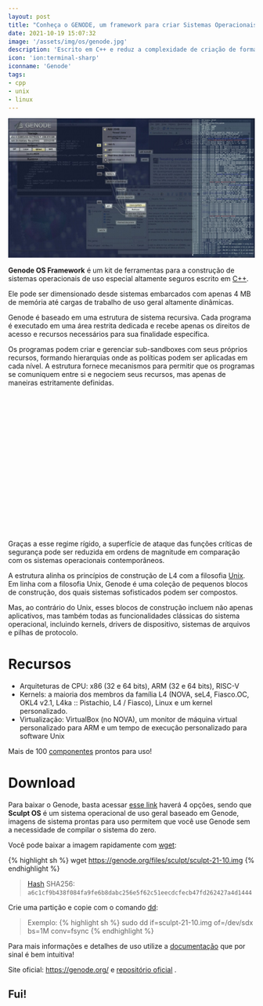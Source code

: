 ```yaml
---
layout: post
title: "Conheça o GENODE, um framework para criar Sistemas Operacionais"
date: 2021-10-19 15:07:32
image: '/assets/img/os/genode.jpg'
description: 'Escrito em C++ e reduz a complexidade de criação de forma segura!'
icon: 'ion:terminal-sharp'
iconname: 'Genode'
tags:
- cpp
- unix
- linux
---
```


![Conheça o GENODE, um framework para criar Sistemas Operacionais](/assets/img/os/genode.jpg)

**Genode OS Framework** é um kit de ferramentas para a construção de sistemas operacionais de uso especial altamente seguros escrito em [C++](https://terminalroot.com.br/cpp).

Ele pode ser dimensionado desde sistemas embarcados com apenas 4 MB de memória até cargas de trabalho de uso geral altamente dinâmicas.

Genode é baseado em uma estrutura de sistema recursiva. Cada programa é executado em uma área restrita dedicada e recebe apenas os direitos de acesso e recursos necessários para sua finalidade específica.

Os programas podem criar e gerenciar sub-sandboxes com seus próprios recursos, formando hierarquias onde as políticas podem ser aplicadas em cada nível. A estrutura fornece mecanismos para permitir que os programas se comuniquem entre si e negociem seus recursos, mas apenas de maneiras estritamente definidas.


<!-- QUADRADO -->
<script async src="//pagead2.googlesyndication.com/pagead/js/adsbygoogle.js"></script>
<ins class="adsbygoogle"
style="display:inline-block;width:336px;height:280px"
data-ad-client="ca-pub-2838251107855362"
data-ad-slot="5351066970"></ins>
<script>
(adsbygoogle = window.adsbygoogle || []).push({});
</script>

Graças a esse regime rígido, a superfície de ataque das funções críticas de segurança pode ser reduzida em ordens de magnitude em comparação com os sistemas operacionais contemporâneos.

A estrutura alinha os princípios de construção de L4 com a filosofia [Unix](https://terminalroot.com.br/tags#unix). Em linha com a filosofia Unix, Genode é uma coleção de pequenos blocos de construção, dos quais sistemas sofisticados podem ser compostos.

Mas, ao contrário do Unix, esses blocos de construção incluem não apenas aplicativos, mas também todas as funcionalidades clássicas do sistema operacional, incluindo kernels, drivers de dispositivo, sistemas de arquivos e pilhas de protocolo.

# Recursos
+ Arquiteturas de CPU: x86 (32 e 64 bits), ARM (32 e 64 bits), RISC-V
+ Kernels: a maioria dos membros da família L4 (NOVA, seL4, Fiasco.OC, OKL4 v2.1, L4ka :: Pistachio, L4 / Fiasco), Linux e um kernel personalizado.
+ Virtualização: VirtualBox (no NOVA), um monitor de máquina virtual personalizado para ARM e um tempo de execução personalizado para software Unix

Mais de 100 [componentes](https://genode.org/documentation/components) prontos para uso!

# Download
Para baixar o Genode, basta acessar [esse link](https://genode.org/download/index) haverá 4 opções, sendo que **Sculpt OS** é um sistema operacional de uso geral baseado em Genode, imagens de sistema prontas para uso permitem que você use Genode sem a necessidade de compilar o sistema do zero.

Você pode baixar a imagem rapidamente com [wget](https://terminalroot.com.br/2019/05/aprenda-a-explorar-o-comando-wget.html):


<!-- RETANGULO LARGO 2 -->
<script async src="//pagead2.googlesyndication.com/pagead/js/adsbygoogle.js"></script>
<ins class="adsbygoogle"
style="display:block; text-align:center;"
data-ad-layout="in-article"
data-ad-format="fluid"
data-ad-client="ca-pub-2838251107855362"
data-ad-slot="8549252987"></ins>
<script>
(adsbygoogle = window.adsbygoogle || []).push({});
</script>

{% highlight sh %}
wget https://genode.org/files/sculpt/sculpt-21-10.img
{% endhighlight %}
> [Hash](https://terminalroot.com.br/2019/05/o-que-e-e-como-gerar-uma-hash.html) SHA256: `a6c1cf9b438f084fa9fe6b8dabc256e5f62c51eecdcfecb47fd262427a4d1444` 

Crie uma partição e copie com o comando [dd](https://terminalroot.com.br/2017/09/como-clonar-particao-com-o-comando-dd.html):
> Exemplo:
{% highlight sh %}
sudo dd if=sculpt-21-10.img of=/dev/sdx bs=1M conv=fsync
{% endhighlight %}

Para mais informações e detalhes de uso utilize a [documentação](https://genode.org/documentation/index) que por sinal é bem intuitiva!

Site oficial: <https://genode.org/> e [repositório oficial](https://github.com/genodelabs/genode) .

## Fui!
